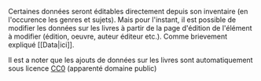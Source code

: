 <!-- LANG:EN, title="How to edit books data"-->

<!-- LANG:FR, title="Comment éditer les données de livres"-->

Certaines données seront éditables directement depuis son inventaire (en l'occurence les genres et sujets). Mais pour l'instant, il est possible de modifier les données sur les livres à partir de la page d'édition de  l'élément à modifier (édition, oeuvre, auteur éditeur etc.). Comme brievement expliqué [[Data|ici]].

Il est a noter que les ajouts de données sur les livres sont automatiquement sous licence [CC0](https://en.wikipedia.org/wiki/Creative_Commons_license#Zero_/_public_domain) (apparenté domaine public)